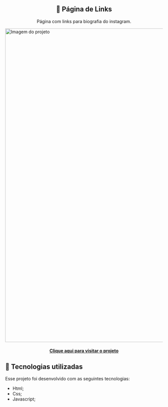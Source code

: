 <h2 align="center">
  🔗 Página de Links
</h2>

<p align="center">Página com links para biografia do instagram.</p>

<img src="https://github.com/luizeduardodev/bio-luizeduardo/blob/main/assets/img/resultado_projeto.png" min-width="1000px" max-width="1000px" width="1000px" alt="Imagem do projeto">

<h4 align="center">
  <a href="https://linkss.netlify.app/">Clique aqui para visitar o projeto</a>
</h4>

## 🚀 Tecnologias utilizadas
Esse projeto foi desenvolvido com as seguintes tecnologias:

- Html;
- Css;
- Javascript;
